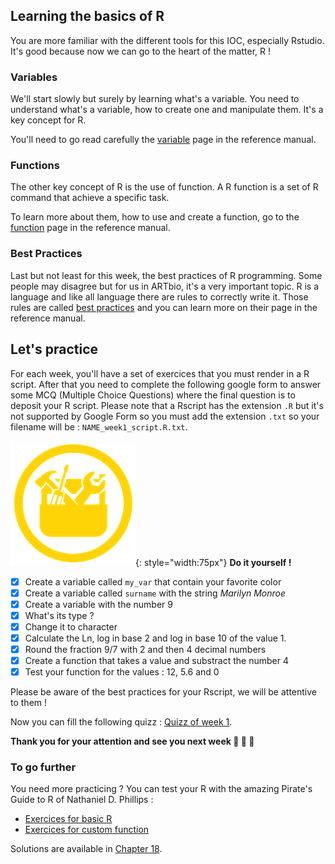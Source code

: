## Learning the basics of R

You are more familiar with the different tools for this IOC, especially Rstudio. 
It's good because now we can go to the heart of the matter, R !

### Variables

We'll start slowly but surely by learning what's a variable. You need to understand
what's a variable, how to create one and manipulate them. It's a key concept for R. 

You'll need to go read carefully the [variable](./r00_variables.md) page in the 
reference manual.

### Functions

The other key concept of R is the use of function. A R function is a set of R command
that achieve a specific task. 

To learn more about them, how to use and create a function, go to the [function](./r03_functions.md) page in the reference manual. 

### Best Practices

Last but not least for this week, the best practices of R programming. Some people may
disagree but for us in ARTbio, it's a very important topic. R is a language and like
all language there are rules to correctly write it. Those rules are called [best practices](./r04_bestpractices.md) 
and you can learn more on their page in the reference manual.

## Let's practice

For each week, you'll have a set of exercices that you must render in a R script. 
After that you need to complete the following google form to answer some MCQ (Multiple
Choice Questions) where the final question is to deposit your R script. Please note that
a Rscript has the extension `.R` but it's not supported by Google Form so you must add
the extension `.txt` so your filename will be : `NAME_week1_script.R.txt`. 

![](images/toolbox-do-it-yourself.png){: style="width:75px"} **Do it yourself !**

- [x] Create a variable called `my_var` that contain your favorite color
- [x] Create a variable called `surname` with the string _Marilyn Monroe_
- [x] Create a variable with the number 9
- [x] What's its type ?
- [x] Change it to character
- [x] Calculate the Ln, log in base 2 and log in base 10 of the value 1.
- [x] Round the fraction 9/7 with 2 and then 4 decimal numbers 
- [x] Create a function that takes a value and substract the number 4
- [x] Test your function for the values : 12, 5.6 and 0 

Please be aware of the best practices for your Rscript, we will be attentive to them !

Now you can fill the following quizz : [Quizz of week 1](https://forms.gle/Y6enoxKSH5Nfa14w9).


**Thank you for your attention and see you next week :clap: :clap: :clap:**

### To go further

You need more practicing ? You can test your R with the amazing Pirate's Guide to R of
Nathaniel D. Phillips :

- [Exercices for basic R](https://bookdown.org/ndphillips/YaRrr/test-your-r-might.html)
- [Exercices for custom function](https://bookdown.org/ndphillips/YaRrr/test-your-r-might-6.html)

Solutions are available in [Chapter 18](https://bookdown.org/ndphillips/YaRrr/solutions.html).